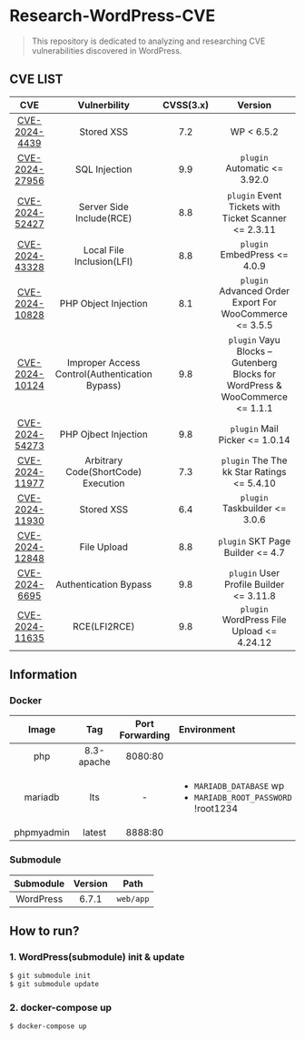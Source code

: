 # Research-WordPress-CVE

> This repository is dedicated to analyzing and researching CVE vulnerabilities discovered in WordPress.

## CVE LIST
|CVE|Vulnerbility|CVSS(3.x)|Version|
|:-:|:----------:|:-------:|:---------------:|
|[CVE-2024-4439](https://github.com/DoTTak/Research-WordPress-CVE/tree/CVE-2024-4439)|Stored XSS|7.2|WP < 6.5.2|
|[CVE-2024-27956](https://github.com/DoTTak/Research-WordPress-CVE/tree/CVE-2024-27956)|SQL Injection|9.9|`plugin` Automatic <= 3.92.0|
|[CVE-2024-52427](https://github.com/DoTTak/Research-WordPress-CVE/tree/CVE-2024-52427)|Server Side Include(RCE)|8.8|`plugin` Event Tickets with Ticket Scanner <= 2.3.11|
|[CVE-2024-43328](https://github.com/DoTTak/Research-WordPress-CVE/tree/CVE-2024-43328)|Local File Inclusion(LFI)|8.8|`plugin` EmbedPress <= 4.0.9|
|[CVE-2024-10828](https://github.com/DoTTak/Research-WordPress-CVE/tree/CVE-2024-10828)|PHP Object Injection|8.1|`plugin` Advanced Order Export For WooCommerce <= 3.5.5|
|[CVE-2024-10124](https://github.com/DoTTak/Research-WordPress-CVE/tree/CVE-2024-10124)|Improper Access Control(Authentication Bypass)|9.8|`plugin` Vayu Blocks – Gutenberg Blocks for WordPress & WooCommerce <= 1.1.1|
|[CVE-2024-54273](https://github.com/DoTTak/Research-WordPress-CVE/tree/CVE-2024-54273)|PHP Ojbect Injection|9.8|`plugin` Mail Picker <= 1.0.14|
|[CVE-2024-11977](https://github.com/DoTTak/Research-WordPress-CVE/tree/CVE-2024-11977)|Arbitrary Code(ShortCode) Execution|7.3|`plugin` The The kk Star Ratings <= 5.4.10|
|[CVE-2024-11930](https://github.com/DoTTak/Research-WordPress-CVE/tree/CVE-2024-11930)|Stored XSS|6.4|`plugin` Taskbuilder <= 3.0.6|
|[CVE-2024-12848](https://github.com/DoTTak/Research-WordPress-CVE/tree/CVE-2024-12848)|File Upload|8.8|`plugin` SKT Page Builder <= 4.7|
|[CVE-2024-6695](https://github.com/DoTTak/Research-WordPress-CVE/tree/CVE-2024-6695)|Authentication Bypass|9.8|`plugin` User Profile Builder <= 3.11.8|
|[CVE-2024-11635](https://github.com/DoTTak/Research-WordPress-CVE/tree/CVE-2024-11635)|RCE(LFI2RCE)|9.8|`plugin` WordPress File Upload <= 4.24.12|

## Information

### Docker
|Image|Tag|Port Forwarding|Environment|
|:---:|:-:|:--:|:----|
|php|8.3-apache|8080:80| |
|mariadb|lts| - | <ul><li>`MARIADB_DATABASE` wp</li><li>`MARIADB_ROOT_PASSWORD` !root1234</li></ul> |
|phpmyadmin|latest|8888:80| |


### Submodule
|Submodule|Version|Path|
|:-------:|:-----:|:--:|
|WordPress|6.7.1|`web/app`|


## How to run?

### 1. WordPress(submodule) init & update
```bash
$ git submodule init
$ git submodule update
```

### 2. docker-compose up
```bash
$ docker-compose up
```
